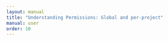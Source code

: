 ```yaml
---
layout: manual
title: "Understanding Permissions: Global and per-project"
manual: user
order: 10
---
```

